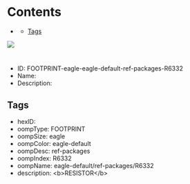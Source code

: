 



Contents
========

* [](#)
	* [Tags](#tags)
  
![][im]
# 

- ID: FOOTPRINT-eagle-eagle-default-ref-packages-R6332
- Name: 
- Description: 

## Tags

- hexID: 
- oompType: FOOTPRINT
- oompSize: eagle
- oompColor: eagle-default
- oompDesc: ref-packages
- oompIndex: R6332
- oompName: eagle-default/ref-packages/R6332
- description: &lt;b&gt;RESISTOR&lt;/b&gt;



[im]: image.png
